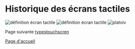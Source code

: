 # Historique des écrans tactiles

![définition écran tactile](ecranstactiles/Définitions/ecrantactiledefinition.PNG)
![définition écran tactile](ecranstactiles/Définitions/ecrantactiledefinition.Png)
![platoiv](ecranstactiles/Histoire/cigrefplatoiv.PNG)

Page suivante [typestouchscren](typestouchscreen.md)

[Page d'accueil](Pagedaccueil.md)
